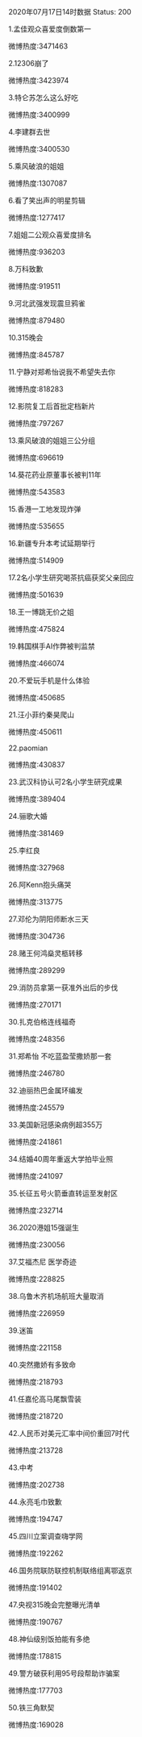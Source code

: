 2020年07月17日14时数据
Status: 200

1.孟佳观众喜爱度倒数第一

微博热度:3471463

2.12306崩了

微博热度:3423974

3.特仑苏怎么这么好吃

微博热度:3400999

4.李建群去世

微博热度:3400530

5.乘风破浪的姐姐

微博热度:1307087

6.看了笑出声的明星剪辑

微博热度:1277417

7.姐姐二公观众喜爱度排名

微博热度:936203

8.万科致歉

微博热度:919511

9.河北武强发现震旦鸦雀

微博热度:879480

10.315晚会

微博热度:845787

11.宁静对郑希怡说我不希望失去你

微博热度:818283

12.影院复工后首批定档新片

微博热度:797267

13.乘风破浪的姐姐三公分组

微博热度:696619

14.葵花药业原董事长被判11年

微博热度:543583

15.香港一工地发现炸弹

微博热度:535655

16.新疆专升本考试延期举行

微博热度:514909

17.2名小学生研究喝茶抗癌获奖父亲回应

微博热度:501639

18.王一博跳无价之姐

微博热度:475824

19.韩国棋手AI作弊被判监禁

微博热度:466074

20.不爱玩手机是什么体验

微博热度:450685

21.汪小菲约秦昊爬山

微博热度:450611

22.paomian

微博热度:430837

23.武汉科协认可2名小学生研究成果

微博热度:389404

24.骊歌大婚

微博热度:381469

25.李红良

微博热度:327968

26.阿Kenn抱头痛哭

微博热度:313775

27.邓伦为阴阳师断水三天

微博热度:304736

28.赌王何鸿燊灵柩转移

微博热度:289299

29.消防员拿第一获准外出后的步伐

微博热度:270171

30.扎克伯格连线福奇

微博热度:248356

31.郑希怡 不吃蓝盈莹撒娇那一套

微博热度:246780

32.迪丽热巴金属环编发

微博热度:245579

33.美国新冠感染病例超355万

微博热度:241861

34.结婚40周年重返大学拍毕业照

微博热度:241097

35.长征五号火箭垂直转运至发射区

微博热度:232714

36.2020港姐15强诞生

微博热度:230056

37.艾福杰尼 医学奇迹

微博热度:228825

38.乌鲁木齐机场航班大量取消

微博热度:226959

39.迷笛

微博热度:221158

40.突然撒娇有多致命

微博热度:218793

41.任嘉伦高马尾飘雪装

微博热度:218720

42.人民币对美元汇率中间价重回7时代

微博热度:213728

43.中考

微博热度:202738

44.永亮毛巾致歉

微博热度:194747

45.四川立案调查嗨学网

微博热度:192262

46.国务院联防联控机制联络组离鄂返京

微博热度:191402

47.央视315晚会完整曝光清单

微博热度:190767

48.神仙级别饭拍能有多绝

微博热度:178815

49.警方破获利用95号段帮助诈骗案

微博热度:177703

50.铁三角默契

微博热度:169028

